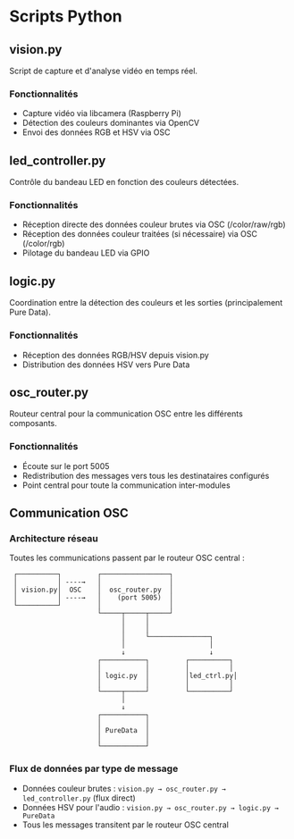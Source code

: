 # Scripts Python

## vision.py
Script de capture et d'analyse vidéo en temps réel.

### Fonctionnalités
- Capture vidéo via libcamera (Raspberry Pi)
- Détection des couleurs dominantes via OpenCV
- Envoi des données RGB et HSV via OSC

## led_controller.py
Contrôle du bandeau LED en fonction des couleurs détectées.

### Fonctionnalités
- Réception directe des données couleur brutes via OSC (/color/raw/rgb)
- Réception des données couleur traitées (si nécessaire) via OSC (/color/rgb)
- Pilotage du bandeau LED via GPIO

## logic.py
Coordination entre la détection des couleurs et les sorties (principalement Pure Data).

### Fonctionnalités
- Réception des données RGB/HSV depuis vision.py
- Distribution des données HSV vers Pure Data

## osc_router.py
Routeur central pour la communication OSC entre les différents composants.

### Fonctionnalités
- Écoute sur le port 5005
- Redistribution des messages vers tous les destinataires configurés
- Point central pour toute la communication inter-modules

## Communication OSC

### Architecture réseau
Toutes les communications passent par le routeur OSC central :

```
 ┌──────────┐         ┌─────────────────┐
 │          │ ----→   │                 │
 │ vision.py│  OSC    │  osc_router.py  │
 │          │ ----→   │    (port 5005)  │
 └──────────┘         │                 │
                      └─────┬─────┬─────┘
                            │     │
                            │     │
                            │     └───────────────┐
                            │                     │
                            ↓                     ↓
                      ┌───────────┐         ┌──────────┐
                      │           │         │          │
                      │ logic.py  │         │led_ctrl.py│
                      │           │         │          │
                      └─────┬─────┘         └──────────┘
                            │
                            ↓
                      ┌───────────┐
                      │           │
                      │ PureData  │
                      │           │
                      └───────────┘
```

### Flux de données par type de message
- Données couleur brutes : `vision.py → osc_router.py → led_controller.py` (flux direct)
- Données HSV pour l'audio : `vision.py → osc_router.py → logic.py → PureData`
- Tous les messages transitent par le routeur OSC central

